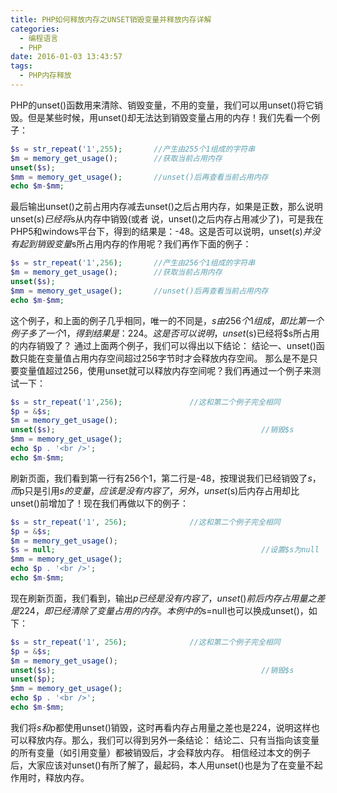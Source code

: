 ```yaml
---
title: PHP如何释放内存之UNSET销毁变量并释放内存详解
categories:
  - 编程语言
  - PHP
date: 2016-01-03 13:43:57
tags:
  - PHP内存释放
---
```



PHP的unset()函数用来清除、销毁变量，不用的变量，我们可以用unset()将它销毁。但是某些时候，用unset()却无法达到销毁变量占用的内存！我们先看一个例子：

```php
$s = str_repeat('1',255);       //产生由255个1组成的字符串
$m = memory_get_usage();        //获取当前占用内存
unset($s);
$mm = memory_get_usage();       //unset()后再查看当前占用内存
echo $m-$mm;
```

最后输出unset()之前占用内存减去unset()之后占用内存，如果是正数，那么说明unset($s)已经将$s从内存中销毁(或者 说，unset()之后内存占用减少了)，可是我在PHP5和windows平台下，得到的结果是：-48。这是否可以说明，unset($s)并没有起 到销毁变量$s所占用内存的作用呢？我们再作下面的例子：

```php
$s = str_repeat('1',256);       //产生由256个1组成的字符串
$m = memory_get_usage();        //获取当前占用内存
unset($s);
$mm = memory_get_usage();       //unset()后再查看当前占用内存
echo $m-$mm;
```

这个例子，和上面的例子几乎相同，唯一的不同是，$s由256个1组成，即比第一个例子多了一个1，得到结果是：224。这是否可以说明，unset($s)已经将$s所占用的内存销毁了？
通过上面两个例子，我们可以得出以下结论：
结论一、unset()函数只能在变量值占用内存空间超过256字节时才会释放内存空间。
那么是不是只要变量值超过256，使用unset就可以释放内存空间呢？我们再通过一个例子来测试一下：

```php
$s = str_repeat('1',256);               //这和第二个例子完全相同
$p = &$s;
$m = memory_get_usage();
unset($s);                                              //销毁$s
$mm = memory_get_usage();
echo $p . '<br />';
echo $m-$mm;
```

刷新页面，我们看到第一行有256个1，第二行是-48，按理说我们已经销毁了$s，而$p只是引用$s的变量，应该是没有内容了，另外，unset($s)后内存占用却比unset()前增加了！现在我们再做以下的例子：

```php
$s = str_repeat('1', 256);              //这和第二个例子完全相同
$p = &$s;
$m = memory_get_usage();
$s = null;                                              //设置$s为null
$mm = memory_get_usage();
echo $p . '<br />';
echo $m-$mm;
```

现在刷新页面，我们看到，输出$p已经是没有内容了，unset()前后内存占用量之差是224，即已经清除了变量占用的内存。本例中的$s=null也可以换成unset()，如下：

```php
$s = str_repeat('1', 256);              //这和第二个例子完全相同
$p = &$s;
$m = memory_get_usage();
unset($s);                                              //销毁$s
unset($p);
$mm = memory_get_usage();
echo $p . '<br />';
echo $m-$mm;
```


我们将$s和$p都使用unset()销毁，这时再看内存占用量之差也是224，说明这样也可以释放内存。那么，我们可以得到另外一条结论：
结论二、只有当指向该变量的所有变量（如引用变量）都被销毁后，才会释放内存。
相信经过本文的例子后，大家应该对unset()有所了解了，最起码，本人用unset()也是为了在变量不起作用时，释放内存。
